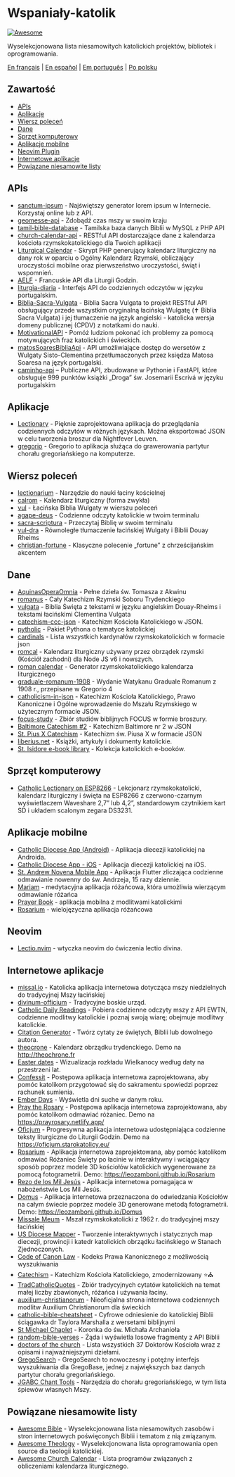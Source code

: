 # Wspaniały-katolik

[![Awesome](https://cdn.rawgit.com/sindresorhus/awesome/d7305f38d29fed78fa85652e3a63e154dd8e8829/media/badge.svg)](https://github.com/sindresorhus/awesome)

Wyselekcjonowana lista niesamowitych katolickich projektów, bibliotek i oprogramowania.

[En français](https://github.com/servusdei2018/awesome-catholic/blob/master/README.fr.md) | [En español](https://github.com/servusdei2018/awesome-catholic/blob/master/README.es.md) | [Em português](https://github.com/servusdei2018/awesome-catholic/blob/master/README.pt-br.md) | [Po polsku](https://github.com/servusdei2018/awesome-catholic/blob/master/README.pl-pl.md)

## Zawartość

  - [APIs](#apis)
  - [Aplikacje](#aplikacje)
  - [Wiersz poleceń](#wiersz-poleceń)
  - [Dane](#dane)
  - [Sprzęt komputerowy](#sprzęt-komputerowy)
  - [Aplikacje mobilne](#aplikacje-mobilne)
  - [Neovim Plugin](#neovim)
  - [Internetowe aplikacje](#internetowe-aplikacje)
  - [Powiązane niesamowite listy](#powiązane-niesamowite-listy)

## APIs

* [sanctum-ipsum](https://github.com/graysonhicks/sanctum-ipsum) - Najświętszy generator lorem ipsum w Internecie. Korzystaj online lub z API.
* [geomesse-api](https://github.com/carpedeum-fr/geomesse-api) - Zdobądź czas mszy w swoim kraju
* [tamil-bible-database](https://github.com/jayarathina/Tamil-Bible-Database) - Tamilska baza danych Biblii w MySQL z PHP API
* [church-calendar-api](https://github.com/igneus/church-calendar-api) - RESTful API dostarczające dane z kalendarza kościoła rzymskokatolickiego dla Twoich aplikacji
* [Liturgical Calendar](https://github.com/Liturgical-Calendar/LiturgicalCalendarAPI) - Skrypt PHP generujący kalendarz liturgiczny na dany rok w oparciu o Ogólny Kalendarz Rzymski, obliczający uroczystości mobilne oraz pierwszeństwo uroczystości, świąt i wspomnień.
* [AELF](https://api.aelf.org/) - Francuskie API dla Liturgii Godzin.
* [liturgia-diaria](https://github.com/Dancrf/liturgia-diaria) - Interfejs API do codziennych odczytów w języku portugalskim.
* [Biblia-Sacra-Vulgata](https://github.com/aseemsavio/Biblia-Sacra-Vulgata) - Biblia Sacra Vulgata to projekt RESTful API obsługujący przede wszystkim oryginalną łacińską Wulgatę (✝️ Biblia Sacra Vulgata) i jej tłumaczenie na język angielski - katolicka wersja domeny publicznej (CPDV) z notatkami do nauki.
* [MotivationalAPI](https://github.com/GomezMig03/MotivationalAPI) - Pomóż ludziom pokonać ich problemy za pomocą motywujących fraz katolickich i świeckich.
* [matosSoaresBibliaApi](https://github.com/edsonbittencourt/matosSoaresBibliaApi) - API umożliwiające dostęp do wersetów z Wulgaty Sisto-Clementina przetłumaczonych przez księdza Matosa Soaresa na język portugalski.
* [caminho-api](https://github.com/ElderFausto/caminho-api) – Publiczne API, zbudowane w Pythonie i FastAPI, które obsługuje 999 punktów książki „Droga” św. Josemarii Escrivá w języku portugalskim

## Aplikacje

* [Lectionary](https://github.com/Dev1an/Lectionary) - Pięknie zaprojektowana aplikacja do przeglądania codziennych odczytów w różnych językach. Można eksportować JSON w celu tworzenia broszur dla Nightfever Leuven.
* [gregorio](https://github.com/gregorio-project/gregorio) - Gregorio to aplikacja służąca do grawerowania partytur chorału gregoriańskiego na komputerze.

## Wiersz poleceń

* [lectionarium](https://github.com/davidrmcharles/lectionarium) - Narzędzie do nauki łaciny kościelnej
* [calrom](https://github.com/calendarium-romanum/calrom) - Kalendarz liturgiczny (forma zwykła)
* [vul](https://github.com/LukeSmithxyz/vul) - Łacińska Biblia Wulgaty w wierszu poleceń
* [agape-deus](https://github.com/ngorden/agape-deus) - Codzienne odczyty katolickie w twoim terminalu
* [sacra-scriptura](https://github.com/ngorden/sacra-scriptura) - Przeczytaj Biblię w swoim terminalu
* [vul-dra](https://github.com/RaynardGerraldo/vul-dra/) - Równoległe tłumaczenie łacińskiej Wulgaty i Biblii Douay Rheims
* [christian-fortune](https://github.com/ngorden/christian-fortune) - Klasyczne polecenie „fortune” z chrześcijańskim akcentem

## Dane

* [AquinasOperaOmnia](https://github.com/Geremia/AquinasOperaOmnia) - Pełne dzieła św. Tomasza z Akwinu
* [romanus](https://github.com/borderstech/romanus) - Cały Katechizm Rzymski Soboru Trydenckiego
* [vulgata](https://github.com/borderstech/vulgata) - Biblia Święta z tekstami w języku angielskim Douay-Rheims i tekstami łacińskimi Clementina Vulgata
* [catechism-ccc-json](https://github.com/nossbigg/catechism-ccc-json) - Katechizm Kościoła Katolickiego w JSON.
* [pytholic](https://github.com/Medromenax/pytholic) - Pakiet Pythona o tematyce katolickiej
* [cardinals](https://github.com/ChrisVo/cardinals) - Lista wszystkich kardynałów rzymskokatolickich w formacie json
* [romcal](https://github.com/romcal/romcal) - Kalendarz liturgiczny używany przez obrządek rzymski (Kościół zachodni) dla Node JS v6 i nowszych.
* [roman calendar](https://github.com/jayarathina/Roman-Calendar) - Generator rzymskokatolickiego kalendarza liturgicznego
* [graduale-romanum-1908](https://github.com/ahinkley/graduale-romanum-1908) - Wydanie Watykanu Graduale Romanum z 1908 r., przepisane w Gregorio 4
* [catholicism-in-json](https://github.com/aseemsavio/catholicism-in-json) - Katechizm Kościoła Katolickiego, Prawo Kanoniczne i Ogólne wprowadzenie do Mszału Rzymskiego w użytecznym formacie JSON.
* [focus-study](https://github.com/rvbcldud/focus-study) - Zbiór studiów biblijnych FOCUS w formie broszury.
* [Baltimore Catechism #2](https://github.com/mattwong97/baltimore-catechism-no-2) - Katechizm Baltimore nr 2 w JSON
* [St. Pius X Catechism](https://github.com/mattwong97/catechism-st-pius-x-frontend) - Katechizm św. Piusa X w formacie JSON
* [liberius.net](http://liberius.net/) - Książki, artykuły i dokumenty katolickie.
* [St. Isidore e-book library](https://isidore.co/calibre/#library_id=CalibreLibrary&panel=book_list) - Kolekcja katolickich e-booków.

## Sprzęt komputerowy

* [Catholic Lectionary on ESP8266](https://github.com/plishman/Catholic-Lectionary-on-ESP8266) - Lekcjonarz rzymskokatolicki, kalendarz liturgiczny i święta na ESP8266 z czerwono-czarnym wyświetlaczem Waveshare 2,7” lub 4,2”, standardowym czytnikiem kart SD i układem scalonym zegara DS3231.

## Aplikacje mobilne

* [Catholic Diocese App (Android)](https://github.com/geerlingguy/Catholic-Diocese-App-Android) - Aplikacja diecezji katolickiej na Androida.
* [Catholic Diocese App - iOS](https://github.com/geerlingguy/Catholic-Diocese-App-iOS) - Aplikacja diecezji katolickiej na iOS.
* [St. Andrew Novena Mobile App](https://github.com/mftruso/st-andrew-novena) - Aplikacja Flutter zliczająca codzienne odmawianie nowenny do św. Andrzeja, 15 razy dziennie.
* [Mariam](https://github.com/aldrinzigmundv/mariam) - medytacyjna aplikacja różańcowa, która umożliwia wierzącym odmawianie różańca
* [Prayer Book](https://codeberg.org/jozo/prayer-book) - aplikacja mobilna z modlitwami katolickimi
* [Rosarium](https://codeberg.org/Krixec/Rosarium) - wielojęzyczna aplikacja różańcowa

## Neovim

* [Lectio.nvim](https://github.com/ngorden/lectio.nvim) - wtyczka neovim do ćwiczenia lectio divina.

## Internetowe aplikacje

* [missal.io](https://github.com/benyanke/missal.io) - Katolicka aplikacja internetowa dotycząca mszy niedzielnych do tradycyjnej Mszy łacińskiej
* [divinum-officium](https://github.com/DivinumOfficium/divinum-officium) - Tradycyjne boskie urząd.
* [Catholic Daily Readings](https://github.com/tbaba007/CatholicDaily) - Pobiera codzienne odczyty mszy z API EWTN, codzienne modlitwy katolickie i poznaj swoją wiarę; obejmuje modlitwy katolickie.
* [Citation Generator](https://github.com/matefs/Citation-Generator) - Twórz cytaty ze świętych, Biblii lub dowolnego autora.
* [theocrone](https://github.com/paucazou/theochrone) - Kalendarz obrządku trydenckiego. Demo na http://theochrone.fr
* [Easter dates](https://easter-dates.gavinr.com/) - Wizualizacja rozkładu Wielkanocy według daty na przestrzeni lat.
* [Confessit](https://github.com/kas-catholic/confessit-web) - Postępowa aplikacja internetowa zaprojektowana, aby pomóc katolikom przygotować się do sakramentu spowiedzi poprzez rachunek sumienia.
* [Ember Days](https://github.com/saint-isidore-guild/ember-days) - Wyświetla dni suche w danym roku.
* [Pray the Rosary](https://github.com/marchiartur/pray-the-rosary) - Postępowa aplikacja internetowa zaprojektowana, aby pomóc katolikom odmawiać różaniec. Demo na https://prayrosary.netlify.app/
* [Oficjum](https://github.com/anna-wro/rkk) - Progresywna aplikacja internetowa udostępniająca codzienne teksty liturgiczne do Liturgii Godzin. Demo na https://oficjum.starokatolicy.eu/
* [Rosarium](https://github.com/leozamboni/Rosarium) - Aplikacja internetowa zaprojektowana, aby pomóc katolikom odmawiać Różaniec Święty po łacinie w interaktywny i wciągający sposób poprzez modele 3D kościołów katolickich wygenerowane za pomocą fotogrametrii. Demo: https://leozamboni.github.io/Rosarium
* [Rezo de los Mil Jesús](https://github.com/emamut/rezo-mil-jesus) - Aplikacja internetowa pomagająca w nabożeństwie Los Mil Jesús.
* [Domus](https://github.com/leozamboni/Domus) - Aplikacja internetowa przeznaczona do odwiedzania Kościołów na całym świecie poprzez modele 3D generowane metodą fotogrametrii. Demo: https://leozamboni.github.io/Domus
* [Missale Meum](https://github.com/mmolenda/missalemeum) - Mszał rzymskokatolicki z 1962 r. do tradycyjnej mszy łacińskiej
* [US Diocese Mapper](https://github.com/kburchfiel/us_diocese_mapper/) - Tworzenie interaktywnych i statycznych map diecezji, prowincji i katedr katolickich obrządku łacińskiego w Stanach Zjednoczonych.
* [Code of Canon Law](https://github.com/shineministry/codeofcanonlaw) - Kodeks Prawa Kanonicznego z możliwością wyszukiwania
* [Catechism](https://github.com/nossbigg/catechism) - Katechizm Kościoła Katolickiego, zmodernizowany ⭐️⛪️
* [TradCatholicQuotes](https://github.com/nonnobisdomine62/tradcathquotes) -  Zbiór tradycyjnych cytatów katolickich na temat małej liczby zbawionych, różańca i używania łaciny.
* [auxilium-christianorum](https://github.com/nonnobisdomine62/auxilium-christianorum-frontend) - Nieoficjalna strona internetowa codziennych modlitw Auxilium Christianorum dla świeckich
* [catholic-bible-cheatsheet](https://github.com/nonnobisdomine62/catholic-bible-cheatsheet) - Cyfrowe odniesienie do katolickiej Biblii ściągawka dr Taylora Marshalla z wersetami biblijnymi
* [St Michael Chaplet](https://github.com/port19x/StMichaelChaplet) - Koronka do św. Michała Archanioła
* [random-bible-verses](https://github.com/rat9615/random-bible-verses/) - Żąda i wyświetla losowe fragmenty z API Biblii
* [doctors of the church](https://github.com/masaharumori7/doctors-of-the-church) - Lista wszystkich 37 Doktorów Kościoła wraz z opisami i najważniejszymi dziełami.
* [GregoSearch](https://busca.liturgiacantada.com.br) - GregoSearch to nowoczesny i potężny interfejs wyszukiwania dla GregoBase, jednej z największych baz danych partytur chorału gregoriańskiego.
* [JGABC Chant Tools](https://bbloomf.github.io/jgabc/transcriber.html) - Narzędzia do chorału gregoriańskiego, w tym lista śpiewów własnych Mszy.

## Powiązane niesamowite listy

- [Awesome Bible](https://github.com/awesome-bible/awesome-bible.github.io) - Wyselekcjonowana lista niesamowitych zasobów i stron internetowych poświęconych Biblii i tematom z nią związanym.
- [Awesome Theology](https://github.com/historical-theology/awesome-theology) - Wyselekcjonowana lista oprogramowania open source dla teologii katolickiej.
- [Awesome Church Calendar](https://github.com/calendarium-romanum/awesome-church-calendar) - Lista programów związanych z obliczeniami kalendarza liturgicznego.
